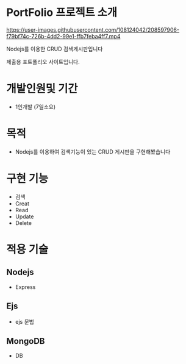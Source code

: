#   PortFolio 프로젝트 소개

https://user-images.githubusercontent.com/108124042/208597906-f79bf74c-726b-4dd2-99e1-ffb7feba4ff7.mp4

Nodejs를 이용한 CRUD 검색게시판입니다

제출용 포트폴리오 사이트입니다.
# 개발인원및 기간
- 1인개발 (7일소요)

# 목적
- Nodejs를 이용하여 검색기능이 있는 CRUD 게시판을 구현해봤습니다

# 구현 기능
- 검색
- Creat
- Read
- Update
- Delete

# 적용 기술
## Nodejs
- Express 
## Ejs
- ejs 문법
## MongoDB
- DB
